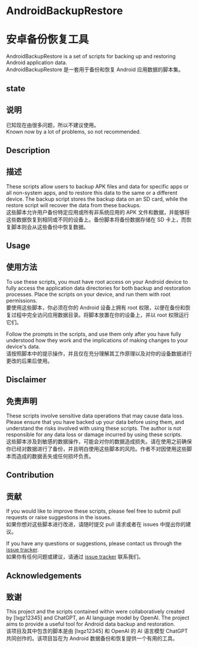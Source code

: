 # AndroidBackupRestore
# 安卓备份恢复工具

AndroidBackupRestore is a set of scripts for backing up and restoring Android application data.  
AndroidBackupRestore 是一套用于备份和恢复 Android 应用数据的脚本集。

## state
## 说明
已知现在由很多问题，所以不建议使用。  
Known now by a lot of problems, so not recommended.

## Description
## 描述

These scripts allow users to backup APK files and data for specific apps or all non-system apps, and to restore this data to the same or a different device. The backup script stores the backup data on an SD card, while the restore script will recover the data from these backups.  
这些脚本允许用户备份特定应用或所有非系统应用的 APK 文件和数据，并能够将这些数据恢复到相同或不同的设备上。备份脚本将备份数据存储在 SD 卡上，而恢复脚本则会从这些备份中恢复数据。

## Usage
## 使用方法

To use these scripts, you must have root access on your Android device to fully access the application data directories for both backup and restoration processes. Place the scripts on your device, and run them with root permissions.  
要使用这些脚本，你必须在你的 Android 设备上拥有 root 权限，以便在备份和恢复过程中完全访问应用数据目录。将脚本放置在你的设备上，并以 root 权限运行它们。

Follow the prompts in the scripts, and use them only after you have fully understood how they work and the implications of making changes to your device's data.  
请按照脚本中的提示操作，并且仅在充分理解其工作原理以及对你的设备数据进行更改的后果后使用。

## Disclaimer
## 免责声明

These scripts involve sensitive data operations that may cause data loss. Please ensure that you have backed up your data before using them, and understand the risks involved with using these scripts. The author is not responsible for any data loss or damage incurred by using these scripts.  
这些脚本涉及到敏感的数据操作，可能会对你的数据造成损失。请在使用之前确保你已经对数据进行了备份，并且明白使用这些脚本的风险。作者不对因使用这些脚本而造成的数据丢失或任何损坏负责。

## Contribution
## 贡献

If you would like to improve these scripts, please feel free to submit pull requests or raise suggestions in the issues.  
如果你想对这些脚本进行改进，请随时提交 pull 请求或者在 issues 中提出你的建议。

If you have any questions or suggestions, please contact us through the [issue tracker](https://github.com/lxgz12345/AndroidAPKBackupRestore/issues).  
如果你有任何问题或建议，请通过 [issue tracker](https://github.com/lxgz12345/AndroidAPKBackupRestore/issues) 联系我们。

## Acknowledgements
## 致谢

This project and the scripts contained within were collaboratively created by [lxgz12345] and ChatGPT, an AI language model by OpenAI. The project aims to provide a useful tool for Android data backup and restoration.  
该项目及其中包含的脚本是由 [lxgz12345] 和 OpenAI 的 AI 语言模型 ChatGPT 共同创作的。该项目旨在为 Android 数据备份和恢复提供一个有用的工具。

